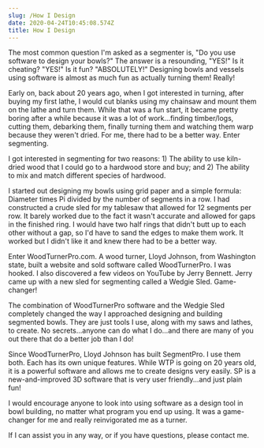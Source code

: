 ```yaml
---
slug: /How I Design
date: 2020-04-24T10:45:08.574Z
title: How I Design
---
```

The most common question I'm asked as a segmenter is, "Do you use software to design your bowls?"  The answer is a resounding, "YES!"  Is it cheating?  "YES!"  Is it fun?  "ABSOLUTELY!"  Designing bowls and vessels using software is almost as much fun as actually turning them!  Really!

Early on, back about 20 years ago, when I got interested in turning, after buying my first lathe, I would cut blanks using my chainsaw and mount them on the lathe and turn them.  While that was a fun start, it became pretty boring after a while because it was a lot of work...finding timber/logs, cutting them, debarking them, finally turning them and watching them warp because they weren't dried.  For me, there had to be a better way.  Enter segmenting.

I got interested in segmenting for two reasons:  1) The ability to use kiln-dried wood that I could go to a hardwood store and buy; and 2)  The ability to mix and match different species of hardwood.

I started out designing my bowls using grid paper and a simple formula:  Diameter times Pi divided by the number of segments in a row.  I had constructed a crude sled for my tablesaw that allowed for 12 segments per row.  It barely worked due to the fact it wasn't accurate and allowed for gaps in the finished ring.  I would have two half rings that didn't butt up to each other without a gap, so I'd have to sand the edges to make them work.  It worked but I didn't like it and knew there had to be a better way.

Enter WoodTurnerPro.com.  A wood turner, Lloyd Johnson, from Washington state, built a website and sold software called WoodTurnerPro.  I was hooked. I also discovered a few videos on YouTube by Jerry Bennett.  Jerry came up with a new sled for segmenting called a Wedgie Sled.  Game-changer!

The combination of WoodTurnerPro software and the Wedgie Sled completely changed the way I approached designing and building segmented bowls.  They are just tools I use, along with my saws and lathes, to create.  No secrets...anyone can do what I do...and there are many of you out there that do a better job than I do!

Since WoodTurnerPro, Lloyd Johnson has built SegmentPro.  I use them both.  Each has its own unique features.  While WTP is going on 20 years old, it is a powerful software and allows me to create designs very easily.  SP is a new-and-improved 3D software that is very user friendly...and just plain fun!  

I would encourage anyone to look into using software as a design tool in bowl building, no matter what program you end up using.  It was a game-changer for me and really reinvigorated me as a turner.  

If I can assist you in any way, or if you have questions, please contact me.